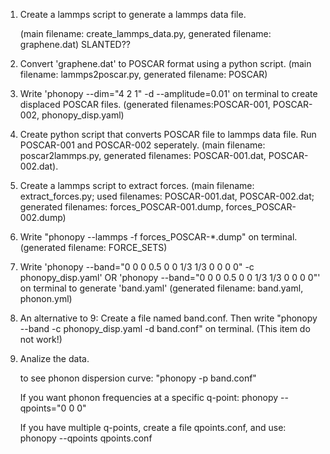 1. Create a lammps script to generate a lammps data file.
   
   (main filename: create_lammps_data.py, generated filename: graphene.dat) SLANTED??
   
3. Convert 'graphene.dat' to POSCAR format using a python script.
  (main filename: lammps2poscar.py, generated filename: POSCAR) 
      
4. Write 'phonopy --dim="4 2 1" -d --amplitude=0.01' on terminal to create displaced POSCAR files.
   (generated filenames:POSCAR-001, POSCAR-002, phonopy_disp.yaml)
   
5. Create python script that converts POSCAR file to lammps data file. Run POSCAR-001 and POSCAR-002 seperately.
    (main filename: poscar2lammps.py, generated filenames: POSCAR-001.dat, POSCAR-002.dat).
   
6. Create a lammps script to extract forces.
     (main filename: extract_forces.py; used filenames: POSCAR-001.dat, POSCAR-002.dat; generated filenames: forces_POSCAR-001.dump, forces_POSCAR-002.dump)

7. Write "phonopy --lammps -f forces_POSCAR-*.dump" on terminal.
    (generated filename: FORCE_SETS)  
   
8. Write 'phonopy --band="0 0 0  0.5 0 0  1/3 1/3 0  0 0 0" -c phonopy_disp.yaml' OR 'phonopy --band="0 0 0  0.5 0 0  1/3 1/3 0  0 0 0"' on terminal to generate 'band.yaml'
    (generated filename: band.yaml, phonon.yml)

9. An alternative to 9: Create a file named band.conf. Then write "phonopy --band -c phonopy_disp.yaml -d band.conf" on terminal. (This item do not work!)

10. Analize the data.
    
    to see phonon dispersion curve:  "phonopy -p band.conf"
    
    If you want phonon frequencies at a specific q-point:  phonopy --qpoints="0 0 0"
    
    If you have multiple q-points, create a file qpoints.conf, and use:  phonopy --qpoints qpoints.conf
    

